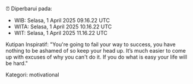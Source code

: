 ⏰ Diperbarui pada:
- WIB: Selasa, 1 April 2025 09.16.22 UTC
- WITA: Selasa, 1 April 2025 10.16.22 UTC
- WIT: Selasa, 1 April 2025 11.16.22 UTC

Kutipan Inspiratif:
"You're going to fail your way to success, you have nothing to be ashamed of so keep your head up. It’s much easier to come up with excuses of why you can't do it. If you do what is easy your life will be hard."


Kategori: motivational

